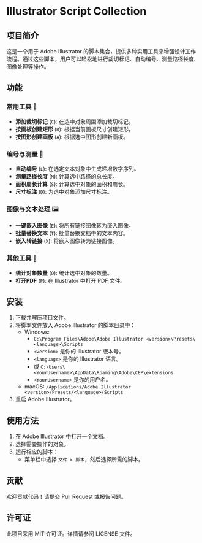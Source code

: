 # Illustrator Script Collection

## 项目简介

这是一个用于 Adobe Illustrator 的脚本集合，提供多种实用工具来增强设计工作流程。通过这些脚本，用户可以轻松地进行裁切标记、自动编号、测量路径长度、图像处理等操作。

## 功能

### 常用工具 🔧
- **添加裁切标记** (`C`): 在选中对象周围添加裁切标记。
- **按画板创建矩形** (`R`): 根据当前画板尺寸创建矩形。
- **按图形创建画板** (`A`): 根据选中图形创建新画板。

### 编号与测量 📐
- **自动编号** (`L`): 在选定文本对象中生成递增数字序列。
- **测量路径长度** (`M`): 计算选中路径的总长度。
- **面积周长计算** (`S`): 计算选中对象的面积和周长。
- **尺寸标注** (`D`): 为选中对象添加尺寸标注。

### 图像与文本处理 🖼️
- **一键嵌入图像** (`E`): 将所有链接图像转为嵌入图像。
- **批量替换文本** (`T`): 批量替换文档中的文本内容。
- **嵌入转链接** (`X`): 将嵌入图像转为链接图像。

### 其他工具 🌟
- **统计对象数量** (`Q`): 统计选中对象的数量。
- **打开PDF** (`P`): 在 Illustrator 中打开 PDF 文件。

## 安装

1. 下载并解压项目文件。
2. 将脚本文件放入 Adobe Illustrator 的脚本目录中：
   - Windows: 
     - `C:\Program Files\Adobe\Adobe Illustrator <version>\Presets\<language>\Scripts`
     - `<version>` 是你的 Illustrator 版本号。
     - `<language>` 是你的 Illustrator 语言。
     - 或 `C:\Users\<YourUsername>\AppData\Roaming\Adobe\CEP\extensions`
     - `<YourUsername>` 是你的用户名。
   - macOS: `/Applications/Adobe Illustrator <version>/Presets/<language>/Scripts`
3. 重启 Adobe Illustrator。

## 使用方法

1. 在 Adobe Illustrator 中打开一个文档。
2. 选择需要操作的对象。
3. 运行相应的脚本：
   - 菜单栏中选择 `文件 > 脚本`，然后选择所需的脚本。

## 贡献

欢迎贡献代码！请提交 Pull Request 或报告问题。

## 许可证

此项目采用 MIT 许可证。详情请参阅 LICENSE 文件。